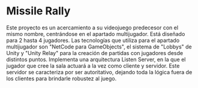 # Missile Rally
Este proyecto es un acercamiento a su videojuego predecesor con el mismo nombre, centrándose en el apartado multijugador. Está diseñado para 2 hasta 4 jugadores.
Las tecnologías que utiliza para el apartado multijugador son "NetCode para GameObjects", el sistema de "Lobbys" de Unity y "Unity Relay" para la creación de partidas con jugadores desde distintos puntos.
Implementa una arquitectura Listen Server, en la que el jugador que cree la sala actuará a la vez como cliente y servidor. Este servidor se caracteriza por ser autoritativo, dejando toda la lógica fuera de los clientes para brindarle robustez al juego.
